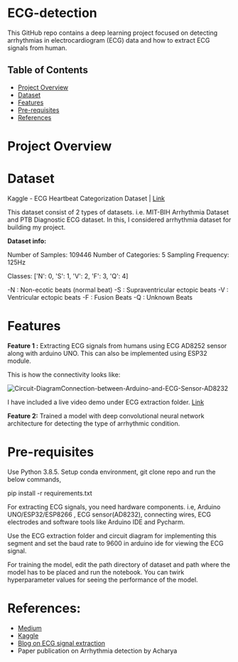 # ECG-detection
This GitHub repo contains a deep learning project focused on detecting arrhythmias in electrocardiogram (ECG) data and how to extract ECG signals from human.

## Table of Contents

- [Project Overview](#project-overview)
- [Dataset](#dataset)
- [Features](#features)
- [Pre-requisites](#pre-requisites)
- [References](#references)

# Project Overview



# Dataset
Kaggle - ECG Heartbeat Categorization Dataset | [Link](https://www.kaggle.com/datasets/shayanfazeli/heartbeat)

This dataset consist of 2 types of datasets. i.e. MIT-BIH Arrhythmia Dataset and PTB Diagnostic ECG dataset. In this, I considered arrhythmia dataset for building my project.

__Dataset info:__

Number of Samples: 109446
Number of Categories: 5
Sampling Frequency: 125Hz

Classes: ['N': 0, 'S': 1, 'V': 2, 'F': 3, 'Q': 4]

-N : Non-ecotic beats (normal beat)
-S : Supraventricular ectopic beats
-V : Ventricular ectopic beats
-F : Fusion Beats
-Q : Unknown Beats

# Features

__Feature 1 :__
  Extracting ECG signals from humans using ECG AD8252 sensor along with arduino UNO. This can also be implemented using ESP32 module.

  This is how the connectivity looks like:

  ![Circuit-DiagramConnection-between-Arduino-and-ECG-Sensor-AD8232](https://github.com/wothmag07/ECG-detection/assets/68963222/56134468-b1b8-4079-8053-2532c10189f9)

  I have included a live video demo under ECG extraction folder. [Link](https://github.com/wothmag07/ECG-detection/tree/main/ECG%20extraction/Human%20Sample%20ECG)

__Feature 2:__
  Trained a model with deep convolutional neural network architecture for detecting the type of arrhythmic condition.


# Pre-requisites

Use Python 3.8.5. Setup conda environment, git clone repo and run the below commands,

pip install -r requirements.txt

For extracting ECG signals, you need hardware components. i.e, Arduino UNO/ESP32/ESP8266 , ECG sensor(AD8232), connecting wires, ECG electrodes and software tools like Arduino IDE and Pycharm.

Use the ECG extraction folder and circuit diagram for implementing this segment and set the baud rate to 9600 in arduino ide for viewing the ECG signal.

For training the model, edit the path directory of dataset and path where the model has to be placed and run the notebook. You can twirk hyperparameter values for seeing the performance of the model.

# References:
- [Medium](https://medium.com/)
- [Kaggle](https://www.kaggle.com/datasets/shayanfazeli/heartbeat)
- [Blog on ECG signal extraction](https://circuitdigest.com/microcontroller-projects/understanding-ecg-sensor-and-program-ad8232-ecg-sensor-with-arduino-to-diagnose-various-medical-conditions)
- Paper publication on Arrhythmia detection by Acharya





